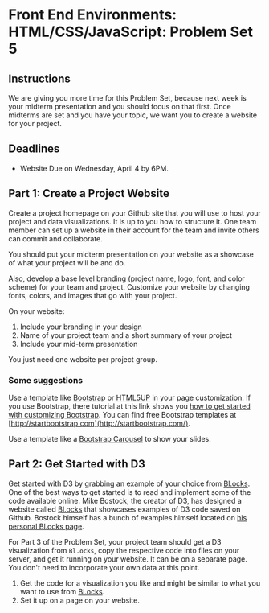 # Front End Environments: HTML/CSS/JavaScript: Problem Set 5

## Instructions

We are giving you more time for this Problem Set, because next week is your midterm presentation and you should focus on that first. Once midterms are set and you have your topic, we want you to create a website for your project.

## Deadlines

+ Website Due on Wednesday, April 4 by 6PM.

## Part 1: Create a Project Website

Create a project homepage on your Github site that you will use to host your project and data visualizations. It is up to you how to structure it. One team member can set up a website in their account for the team and invite others can commit and collaborate.

You should put your midterm presentation on your website as a showcase of what your project will be and do.

Also, develop a base level branding (project name, logo, font, and color scheme) for your team and project. Customize your website by changing fonts, colors, and images that go with your project.

On your website:

1. Include your branding in your design
2. Name of your project team and a short summary of your project
3. Include your mid-term presentation

You just need one website per project group.

### Some suggestions

Use a template like [Bootstrap](http://duspviz.mit.edu/web-map-workshop/bootstrap-templates/) or [HTML5UP](https://html5up.net/) in your page customization. If you use Bootstrap, there tutorial at this link shows you [how to get started with customizing Bootstrap](http://duspviz.mit.edu/web-map-workshop/bootstrap-templates/). You can find free Bootstrap templates at [http://startbootstrap.com](http://startbootstrap.com/).

Use a template like a [Bootstrap Carousel](https://www.w3schools.com/bootstrap/bootstrap_carousel.asp) to show your slides.

## Part 2: Get Started with D3

Get started with D3 by grabbing an example of your choice from [Bl.ocks](https://bl.ocks.org/). One of the best ways to get started is to read and implement some of the code available online. Mike Bostock, the creator of D3, has designed a website called [Bl.ocks](https://bl.ocks.org/) that showcases examples of D3 code saved on Github. Bostock himself has a bunch of examples himself located on [his personal Bl.ocks page](https://bl.ocks.org/mbostock).

For Part 3 of the Problem Set, your project team should get a D3 visualization from `Bl.ocks`, copy the respective code into files on your server, and get it running on your website. It can be on a separate page. You don't need to incorporate your own data at this point.

1. Get the code for a visualization you like and might be similar to what you want to use from [Bl.ocks](https://bl.ocks.org/).
2. Set it up on a page on your website.
